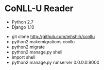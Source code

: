 # CoNLL-U Reader

* Python 2.7
* Django 1.10

- git clone http://github.com/mhshih/conllu
- python2 makemigrations conllu
- python2 migrate
- python2 manage.py shell
- import shell
- python2 manage.py runserver 0.0.0.0:8000
